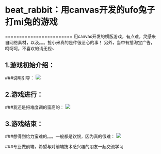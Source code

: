 # beat_rabbit：用canvas开发的ufo兔子打mi兔的游戏
========================
用canvas开发的横版游戏，有点难，灵感来自网络素材，以及。。。抢小米真的是件很恶心的事！
另外，当中有插淘宝广告，呵呵呵，不喜欢的请无视~

1.游戏初始介绍：
-------------------------
###说明引导：
  ![](https://github.com/renwangyu/beat_rabbit/blob/master/screenShot/start.png)
  
2.游戏进行：
-------------------------
###我还是把难度调的蛮高的：
  ![](https://github.com/renwangyu/beat_rabbit/blob/master/screenShot/run.png)
  
3.游戏结束：
-------------------------
###想得到给力蛮难的。。。一般都是饮恨，因为真的很难：
  ![](https://github.com/renwangyu/beat_rabbit/blob/master/screenShot/end.png)
  
###专业做前端，希望与对前端技术感兴趣的朋友一起交流学习
